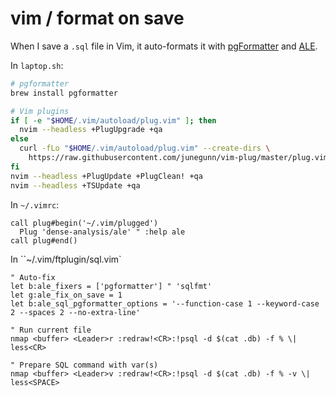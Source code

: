 # vim / format on save

When I save a `.sql` file in Vim,
it auto-formats it with [pgFormatter](https://github.com/darold/pgFormatter)
and [ALE](https://github.com/dense-analysis/ale).

In `laptop.sh`:

```bash
# pgformatter
brew install pgformatter

# Vim plugins
if [ -e "$HOME/.vim/autoload/plug.vim" ]; then
  nvim --headless +PlugUpgrade +qa
else
  curl -fLo "$HOME/.vim/autoload/plug.vim" --create-dirs \
    https://raw.githubusercontent.com/junegunn/vim-plug/master/plug.vim
fi
nvim --headless +PlugUpdate +PlugClean! +qa
nvim --headless +TSUpdate +qa
```

In `~/.vimrc`:

```vim
call plug#begin('~/.vim/plugged')
  Plug 'dense-analysis/ale' " :help ale
call plug#end()
```

In ``~/.vim/ftplugin/sql.vim`

```vim
" Auto-fix
let b:ale_fixers = ['pgformatter'] " 'sqlfmt'
let g:ale_fix_on_save = 1
let b:ale_sql_pgformatter_options = '--function-case 1 --keyword-case 2 --spaces 2 --no-extra-line'

" Run current file
nmap <buffer> <Leader>r :redraw!<CR>:!psql -d $(cat .db) -f % \| less<CR>

" Prepare SQL command with var(s)
nmap <buffer> <Leader>v :redraw!<CR>:!psql -d $(cat .db) -f % -v \| less<SPACE>
```
